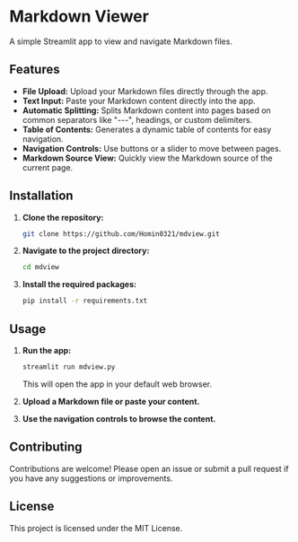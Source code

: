 # Markdown Viewer

A simple Streamlit app to view and navigate Markdown files.

## Features

- **File Upload:** Upload your Markdown files directly through the app.
- **Text Input:** Paste your Markdown content directly into the app.
- **Automatic Splitting:** Splits Markdown content into pages based on common separators like "---", headings, or custom delimiters.
- **Table of Contents:** Generates a dynamic table of contents for easy navigation.
- **Navigation Controls:** Use buttons or a slider to move between pages.
- **Markdown Source View:** Quickly view the Markdown source of the current page.

## Installation

1. **Clone the repository:**

   ```bash
   git clone https://github.com/Homin0321/mdview.git
   ```

2. **Navigate to the project directory:**

   ```bash
   cd mdview
   ```

3. **Install the required packages:**

   ```bash
   pip install -r requirements.txt
   ```

## Usage

1. **Run the app:**

   ```bash
   streamlit run mdview.py
   ```

   This will open the app in your default web browser.

2. **Upload a Markdown file or paste your content.**

3. **Use the navigation controls to browse the content.**

## Contributing

Contributions are welcome! Please open an issue or submit a pull request if you have any suggestions or improvements.

## License

This project is licensed under the MIT License.